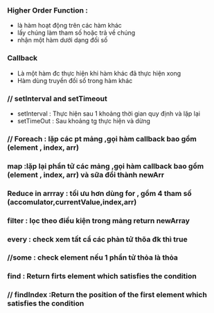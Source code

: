 ### Higher Order Function : 
-   là hàm hoạt động trên các hàm khác
-   lấy chúng làm tham số hoặc trả về chúng
-   nhận một hàm dưới dạng đối số
### Callback
-    Là một hàm đc thực hiện khi hàm khác đã thực hiện xong
-   Hàm dùng truyền đối số trong hàm khác

### // setInterval and setTimeout
-   setInterval : Thực hiện sau 1 khoảng thời gian quy định và lặp lại
-   setTimeOut : Sau khoảng tg thực hiện và dừng
### // Foreach : lặp các pt mảng ,gọi hàm callback bao gồm (element , index, arr)
### map :lặp lại phần tử các mảng ,gọi hàm callback bao gồm (element , index, arr)  và sữa đổi thành newArr
### Reduce in arrray : tối ưu hơn dùng for , gồm 4 tham số (accomulator,currentValue,index,arr)
### filter : lọc theo điều kiện trong mảng return newArray
### every : check xem tất cẩ các phàn tử thõa đk thì true
### //some : check element nếu 1 phần tử thỏa là thỏa
### find : Return firts element which satisfies the condition
### // findIndex :Return the position of the first element which satisfies the condition



